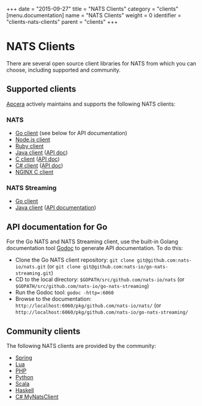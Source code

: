 +++
date = "2015-09-27"
title = "NATS Clients"
category = "clients"
[menu.documentation]
  name = "NATS Clients"
  weight = 0
  identifier = "clients-nats-clients"
  parent = "clients"
+++

# NATS Clients

There are several open source client libraries for NATS from which you can choose, including supported and community.

## Supported clients

[Apcera](https://www.apcera.com/) actively maintains and supports the following NATS clients:

### NATS

- [Go client](https://github.com/nats-io/nats) (see below for API documentation)
- [Node.js client](https://github.com/nats-io/node-nats)
- [Ruby client](https://github.com/nats-io/ruby-nats)
- [Java client](https://github.com/nats-io/jnats) ([API doc](http://nats-io.github.io/jnats/))
- [C client](https://github.com/nats-io/cnats) ([API doc](http://nats-io.github.io/cnats/))
- [C# client](https://github.com/nats-io/csnats) ([API doc](http://nats-io.github.io/csnats/))
- [NGINX C client](https://github.com/nats-io/nginx-nats)

### NATS Streaming
- [Go client](https://github.com/nats-io/go-nats-streaming) 
- [Java client](https://github.com/nats-io/java-nats-streaming) ([API documentation](http://nats-io.github.io/jnats/))

## API documentation for Go

For the Go NATS and NATS Streaming client, use the built-in Golang documentation tool [Godoc](https://godoc.org/golang.org/x/tools/cmd/godoc) to generate API documentation. To do this:

- Clone the Go NATS client repository: `git clone git@github.com:nats-io/nats.git` (or `git clone git@github.com:nats-io/go-nats-streaming.git`)
- CD to the local directory: `$GOPATH/src/github.com/nats-io/nats` (or `$GOPATH/src/github.com/nats-io/go-nats-streaming`)
- Run the Godoc tool: `godoc -http=:6060`
- Browse to the documentation: `http://localhost:6060/pkg/github.com/nats-io/nats/` (or `http://localhost:6060/pkg/github.com/nats-io/go-nats-streaming/`

## Community clients

The following NATS clients are provided by the community:

- [Spring](https://github.com/cloudfoundry-community/java-nats)
- [Lua](https://github.com/DawnAngel/lua-nats)
- [PHP](https://github.com/repejota/phpnats)
- [Python](https://github.com/mcuadros/pynats)
- [Scala](https://github.com/tyagihas/scala_nats/)
- [Haskell](https://github.com/ondrap/nats-queue)
- [C# MyNatsClient](https://github.com/danielwertheim/mynatsclient)

